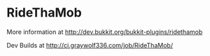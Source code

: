 RideThaMob
==========
More information at http://dev.bukkit.org/bukkit-plugins/ridethamob

Dev Builds at http://ci.graywolf336.com/job/RideThaMob/
